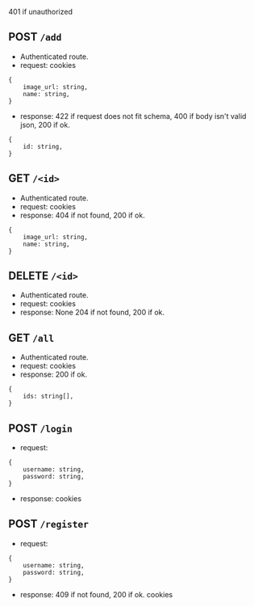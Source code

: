 401 if unauthorized

## POST `/add`
- Authenticated route.
- request:
cookies
```
{
    image_url: string,
    name: string,
}
```
- response:
422 if request does not fit schema, 400 if body isn't valid json, 200 if ok.
```
{
    id: string,
}
```

## GET `/<id>`
- Authenticated route.
- request:
cookies
- response:
404 if not found, 200 if ok.
```
{
    image_url: string,
    name: string,
}
```

## DELETE `/<id>`
- Authenticated route.
- request:
cookies
- response: None
204 if not found, 200 if ok.

## GET `/all`
- Authenticated route.
- request:
cookies
- response:
200 if ok.
```
{
    ids: string[],
}
```

## POST `/login`
- request:
```
{
    username: string,
    password: string,
}
```
- response:
cookies

## POST `/register`
- request:
```
{
    username: string,
    password: string,
}
```
- response:
409 if not found, 200 if ok.
cookies
